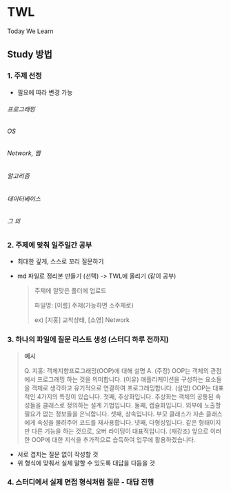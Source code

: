 # TWL
Today We Learn



## Study 방법

### 1. 주제 선정

- 필요에 따라 변경 가능

###### 프로그래밍

###### OS

###### Network, 웹

###### 알고리즘

###### 데이터베이스

###### 그 외



### 2. 주제에 맞춰 일주일간 공부

- 최대한 깊게, 스스로 꼬리 질문하기

- md 파일로 정리본 만들기 (선택) -> TWL에 올리기 (같이 공부)

  > 주제에 알맞은 폴더에 업로드
  >
  > 파일명: [이름] 주제(가능하면 소주제로)
  >
  > ex) [지홍] 교착상태, [소영] Network



### 3. 하나의 파일에 질문 리스트 생성 (스터디 하루 전까지)

> **예시**
>
> Q. 지홍: 객체지향프로그래밍(OOP)에 대해 설명
> A.
> (주장) OOP는 객체의 관점에서 프로그래밍 하는 것을 의미합니다.
> (이유) 애플리케이션을 구성하는 요소들을 객체로 생각하고 유기적으로 연결하여 프로그래밍합니다.
> (설명) OOP는 대표적인 4가지의 특징이 있습니다.
> 첫째, 추상화입니다. 추상화는 객체의 공통된 속성들을 클래스로 정의하는 설계 기법입니다.
> 둘째, 캡슐화입니다. 외부에 노출할 필요가 없는 정보들을 은닉합니다.
> 셋째, 상속입니다. 부모 클래스가 자손 클래스에게 속성을 물려주어 코드를 재사용합니다.
> 넷째, 다형성입니다. 같은 형태이지만 다른 기능을 하는 것으로, 오버 라이딩이 대표적입니다.
> (재강조) 앞으로 이러한 OOP에 대한 지식을 추가적으로 습득하여 업무에 활용하겠습니다.

- 서로 겹치는 질문 없이 작성할 것
- 위 형식에 맞춰서 실제 말할 수 있도록 대답을 다듬을 것



### 4. 스터디에서 실제 면접 형식처럼 질문 - 대답 진행
